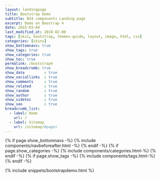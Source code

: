 ```yaml
---
layout: landingpage
title: Bootstrap Demo
subtitle: BS4 components Landing page
excerpt: Demo on Boostrap 4
date: 2015-03-04
last_modified_at: 2018-02-08
tags: [skin, bootstrap, themes-guide, layout, image, html, css]
categories: [skins]
show_bottomnavs: true
show_tags: true
show_categories: true
show_toc: true
permalink: /bootstrap4
show_breadcrumb: true
show_date         : true
show_sociallinks  : true
show_comments     : true
show_related      : true
show_random       : true
show_author       : true
show_sidetoc      : true
show_seo          : true
breadcrumb_list:
  - label: Home
    url: /
  - label: Sitemap
    url: /sitemap/#pages
---
```




{% if page.show_bottomnavs -%}
{% include components/navbeforeafter.html -%}
{% endif -%}
{% if page.show_categories -%}
{% include components/categories.html-%}
{% endif -%}
{% if page.show_tags -%}
{% include components/tags.html-%}
{% endif -%}


{% include snippets/bootstrapdemo.html  %}
